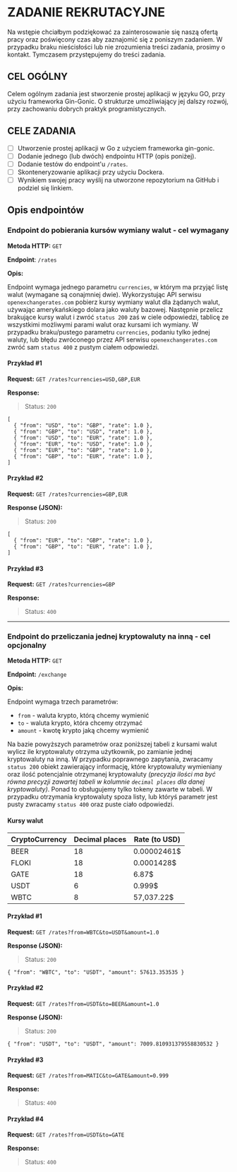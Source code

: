 # ZADANIE REKRUTACYJNE

Na wstępie chciałbym podziękować za zainterosowanie się naszą ofertą pracy oraz poświęcony czas aby zaznajomić się z poniszym zadaniem. W przypadku braku nieścisłości lub nie zrozumienia treści zadania, prosimy o kontakt. Tymczasem przystępujemy do treści zadania.

## CEL OGÓLNY

Celem ogólnym zadania jest stworzenie prostej aplikacji w języku GO, przy użyciu frameworka Gin-Gonic. O strukturze umożliwiający jej dalszy rozwój, przy zachowaniu dobrych praktyk programistycznych.

## CELE ZADANIA

- [ ] Utworzenie prostej aplikacji w Go z użyciem frameworka gin-gonic.
- [ ] Dodanie jednego (lub dwóch) endpointu HTTP (opis poniżej).
- [ ] Dodanie testów do endpoint'u `/rates`.
- [ ] Skonteneryzowanie aplikacji przy użyciu Dockera.
- [ ] Wynikiem swojej pracy wyślij na utworzone repozytorium na GitHub i podziel się linkiem.

## Opis endpointów

### Endpoint do pobierania kursów wymiany walut - cel wymagany

**Metoda HTTP:** `GET`

**Endpoint**: `/rates`

**Opis:**

Endpoint wymaga jednego parametru `currencies`, w którym ma przyjąć listę walut (wymagane są conajmniej dwie).
Wykorzystując API serwisu `openexchangerates.com` pobierz kursy wymiany walut dla żądanych walut, używając amerykańskiego dolara jako waluty bazowej.
Następnie przelicz brakujące kursy walut i zwróć `status 200` zaś w ciele odpowiedzi, tablicę ze wszystkimi możliwymi parami walut oraz kursami ich wymiany.
W przypadku braku/pustego parametru `currencies`, podaniu tylko jednej waluty, lub błędu zwróconego przez API serwisu `openexchangerates.com` zwróć sam `status 400` z pustym ciałem odpowiedzi.

#### Przykład #1

**Request:** `GET /rates?currencies=USD,GBP,EUR`

**Response:**

> Status: `200`

```
[
  { "from": "USD", "to": "GBP", "rate": 1.0 },
  { "from": "GBP", "to": "USD", "rate": 1.0 },
  { "from": "USD", "to": "EUR", "rate": 1.0 },
  { "from": "EUR", "to": "USD", "rate": 1.0 },
  { "from": "EUR", "to": "GBP", "rate": 1.0 },
  { "from": "GBP", "to": "EUR", "rate": 1.0 },
]
```

#### Przykład #2

**Request:** `GET /rates?currencies=GBP,EUR`

**Response (JSON):**

> Status: `200`

```
[
  { "from": "EUR", "to": "GBP", "rate": 1.0 },
  { "from": "GBP", "to": "EUR", "rate": 1.0 },
]
```

#### Przykład #3

**Request:** `GET /rates?currencies=GBP`

**Response:**

> Status: `400`

---

### Endpoint do przeliczania jednej kryptowaluty na inną - cel opcjonalny

**Metoda HTTP:** `GET`

**Endpoint:** `/exchange`

**Opis:**

Endpoint wymaga trzech parametrów:

- `from` - waluta krypto, którą chcemy wymienić
- `to` - waluta krypto, która chcemy otrzymać
- `amount` - kwotę krypto jaką chcemy wymienić

Na bazie powyższych parametrów oraz poniższej tabeli z kursami walut wylicz ile kryptowaluty otrzyma użytkownik, po zamianie jednej kryptowaluty na inną.
W przypadku poprawnego zapytania, zwracamy `status 200` obiekt zawierający informację, które kryptowaluty wymieniany oraz ilość potencjalnie otrzymanej kryptowaluty *(precyzja ilości ma być równa precyzji zawartej tabeli w kolumnie `decimal places` dla danej kryptowaluty)*. Ponad to obsługujemy tylko tokeny zawarte w tabeli. W przypadku otrzymania kryptowaluty spoza listy, lub któryś parametr jest pusty zwracamy `status 400` oraz puste ciało odpowiedzi.

#### Kursy walut

| CryptoCurrency | Decimal places | Rate (to USD) |
| ----------- | ----------- | ----------- |
| BEER | 18 | 0.00002461$
| FLOKI | 18 | 0.0001428$
| GATE| 18 | 6.87$
| USDT | 6 | 0.999$
| WBTC | 8 | 57,037.22$

#### Przykład #1

**Request:** `GET /rates?from=WBTC&to=USDT&amount=1.0`

**Response (JSON):**

> Status: `200`

```
{ "from": "WBTC", "to": "USDT", "amount": 57613.353535 }
```

#### Przykład #2

**Request:** `GET /rates?from=USDT&to=BEER&amount=1.0`

**Response (JSON):**

> Status: `200`

```
{ "from": "USDT", "to": "USDT", "amount": 7009.810931379558830532 }
```

#### Przykład #3

**Request:** `GET /rates?from=MATIC&to=GATE&amount=0.999`

**Response:**

> Status: `400`

#### Przykład #4

**Request:** `GET /rates?from=USDT&to=GATE`

**Response:**

> Status: `400`